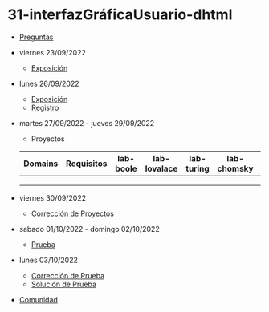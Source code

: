 # 31-interfazGráficaUsuario-dhtml

- [Preguntas](https://escuela.it/cursos/curso-recurrencia-desarrollo-software/clase/patron)
- viernes 23/09/2022
  - [Exposición](https://escuela.it/cursos/curso-recurrencia-desarrollo-software/clase/patron)
- lunes 26/09/2022
  - [Exposición](https://escuela.it/cursos/curso-recurrencia-desarrollo-software/clase/patron)
  - [Registro](https://forms.gle/pA2QvsW32P4KtTD77)
- martes 27/09/2022 - jueves 29/09/2022
  - Proyectos
  
  |Domains|Requisitos|lab-boole|lab-lovalace|lab-turing|lab-chomsky|lab-dijkstra|
  |-------|----------|---------|------------|----------|-----------|--------------|
  |       |          |         |            |          |           |              |
  |       |          |         |            |          |           |              |
  |       |          |         |            |          |           |              |
- viernes 30/09/2022
  - [Corrección de Proyectos](https://escuela.it/cursos/curso-recurrencia-desarrollo-software/clase/patron)
- sabado 01/10/2022 - domingo 02/10/2022
  - [Prueba](https://forms.gle/hB9UJoN2PYiexctH8)
- lunes 03/10/2022
  - [Corrección de Prueba](https://escuela.it/cursos/curso-recurrencia-desarrollo-software/clase/patron)
  - [Solución de Prueba](https://docs.google.com/spreadsheets/d/1Uwtqa5VdD5wK2X7eLgkS6_th16aPnsW8pa5Ft2TyLPo/edit#gid=0)
- [Comunidad](https://app.slack.com/client/T02S3KYD464/C02UL8R8QMN)